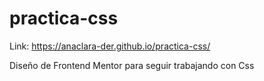 # practica-css

Link: https://anaclara-der.github.io/practica-css/

Diseño de Frontend Mentor para seguir trabajando con Css 
